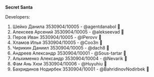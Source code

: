 **Secret Santa** 


Developers:
1. Шейко Данила 3530904/10005 - @agentdanabol 🤡
2. Алексеев Арсений 3530904/10005 - @alekseevad 🤡
3. Перов Иван 3530904/10005 - @IPerovv 🤡
4. Хламов Илья 3530904/10005 - @Coo3n 🤡
5. Чирикин Даниил 3530904/10005 - @dach8 🤡
6. Андреев Александр 3530904/10001 - @Sous-tartar 🤡
7. Альхименко Александр 3530904/10004 - @Nevarik 🤡
8. Фам Ань Хюи 3530904/10006 - @Huyuhiu 🤡
9. Бахридинов Нодирбек 3530904/10001 - @BahridinovNodirbek 🤡
